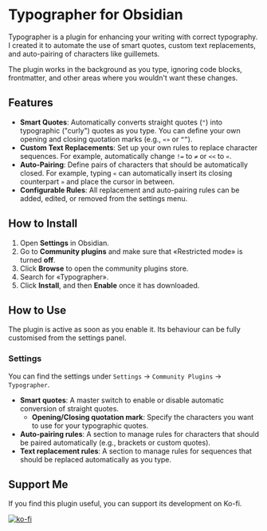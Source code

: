 # Typographer for Obsidian

Typographer is a plugin for enhancing your writing with correct typography. I created it to automate the use of smart quotes, custom text replacements, and auto-pairing of characters like guillemets.

The plugin works in the background as you type, ignoring code blocks, frontmatter, and other areas where you wouldn't want these changes.

## Features

-   **Smart Quotes**: Automatically converts straight quotes (`"`) into typographic ("curly") quotes as you type. You can define your own opening and closing quotation marks (e.g., `«»` or `“”`).
-   **Custom Text Replacements**: Set up your own rules to replace character sequences. For example, automatically change `!=` to `≠` or `<<` to `«`.
-   **Auto-Pairing**: Define pairs of characters that should be automatically closed. For example, typing `«` can automatically insert its closing counterpart `»` and place the cursor in between.
-   **Configurable Rules**: All replacement and auto-pairing rules can be added, edited, or removed from the settings menu.

## How to Install

1.  Open **Settings** in Obsidian.
2.  Go to **Community plugins** and make sure that «Restricted mode» is turned **off**.
3.  Click **Browse** to open the community plugins store.
4.  Search for «Typographer».
5.  Click **Install**, and then **Enable** once it has downloaded.

## How to Use

The plugin is active as soon as you enable it. Its behaviour can be fully customised from the settings panel.

### Settings

You can find the settings under `Settings` → `Community Plugins` → `Typographer`.

-   **Smart quotes**: A master switch to enable or disable automatic conversion of straight quotes.
    -   **Opening/Closing quotation mark**: Specify the characters you want to use for your typographic quotes.
-   **Auto-pairing rules**: A section to manage rules for characters that should be paired automatically (e.g., brackets or custom quotes).
-   **Text replacement rules**: A section to manage rules for sequences that should be replaced automatically as you type.

## Support Me

If you find this plugin useful, you can support its development on Ko-fi.

[![ko-fi](https://ko-fi.com/img/githubbutton_sm.svg)](https://ko-fi.com/coignard)
